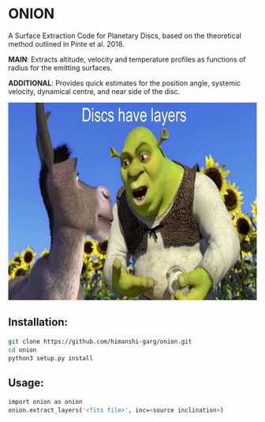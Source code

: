 # ONION
A Surface Extraction Code for Planetary Discs, based on the theoretical method outlined in Pinte et al. 2018.

**MAIN**: Extracts altitude, velocity and temperature profiles as functions of radius for the emitting surfaces.

**ADDITIONAL**: Provides quick estimates for the position angle, systemic velocity, dynamical centre, and near side of the disc.

<p align="center">
<img src="https://github.com/himanshi-garg/onion/blob/main/supplementary/shrek.jpg" width="600" height="400">
</p>

## Installation:
```bash
git clone https://github.com/himanshi-garg/onion.git
cd onion
python3 setup.py install
```

## Usage:
```bash
import onion as onion
onion.extract_layers('<fits file>', inc=<source inclination>)
```
